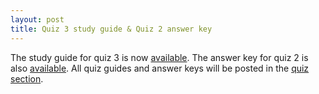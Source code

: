 ```yaml
---
layout: post
title: Quiz 3 study guide & Quiz 2 answer key
---
```


The study guide for quiz 3 is now [available](/study_guides/Biol415_Quiz3_study_outline.pdf). The answer key for quiz 2 is also [available](/study_guides/quiz_2_key.pdf). All quiz guides and answer keys will be posted in the [quiz section](quiz).